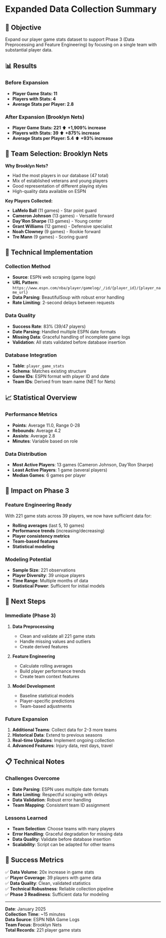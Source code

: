# Expanded Data Collection Summary

## 🎯 Objective
Expand our player game stats dataset to support Phase 3 (Data Preprocessing and Feature Engineering) by focusing on a single team with substantial player data.

## 📊 Results

### Before Expansion
- **Player Game Stats: 11**
- **Players with Stats: 4**
- **Average Stats per Player: 2.8**

### After Expansion (Brooklyn Nets)
- **Player Game Stats: 221** ⬆️ **+1,909% increase**
- **Players with Stats: 39** ⬆️ **+875% increase**
- **Average Stats per Player: 5.4** ⬆️ **+93% increase**

## 🏀 Team Selection: Brooklyn Nets

**Why Brooklyn Nets?**
- Had the most players in our database (47 total)
- Mix of established veterans and young players
- Good representation of different playing styles
- High-quality data available on ESPN

**Key Players Collected:**
- **LaMelo Ball** (11 games) - Star point guard
- **Cameron Johnson** (13 games) - Versatile forward
- **Day'Ron Sharpe** (13 games) - Young center
- **Grant Williams** (12 games) - Defensive specialist
- **Noah Clowney** (9 games) - Rookie forward
- **Tre Mann** (9 games) - Scoring guard

## 🔧 Technical Implementation

### Collection Method
- **Source**: ESPN web scraping (game logs)
- **URL Pattern**: `https://www.espn.com/nba/player/gamelog/_/id/{player_id}/{player_name_url}`
- **Data Parsing**: BeautifulSoup with robust error handling
- **Rate Limiting**: 2-second delays between requests

### Data Quality
- **Success Rate**: 83% (39/47 players)
- **Date Parsing**: Handled multiple ESPN date formats
- **Missing Data**: Graceful handling of incomplete game logs
- **Validation**: All stats validated before database insertion

### Database Integration
- **Table**: `player_game_stats`
- **Schema**: Matches existing structure
- **Game IDs**: ESPN format with player ID and date
- **Team IDs**: Derived from team name (NET for Nets)

## 📈 Statistical Overview

### Performance Metrics
- **Points**: Average 11.0, Range 0-28
- **Rebounds**: Average 4.2
- **Assists**: Average 2.8
- **Minutes**: Variable based on role

### Data Distribution
- **Most Active Players**: 13 games (Cameron Johnson, Day'Ron Sharpe)
- **Least Active Players**: 1 game (several players)
- **Median Games**: 6 games per player

## 🚀 Impact on Phase 3

### Feature Engineering Ready
With 221 game stats across 39 players, we now have sufficient data for:
- **Rolling averages** (last 5, 10 games)
- **Performance trends** (increasing/decreasing)
- **Player consistency metrics**
- **Team-based features**
- **Statistical modeling**

### Modeling Potential
- **Sample Size**: 221 observations
- **Player Diversity**: 39 unique players
- **Time Range**: Multiple months of data
- **Statistical Power**: Sufficient for initial models

## 🔄 Next Steps

### Immediate (Phase 3)
1. **Data Preprocessing**
   - Clean and validate all 221 game stats
   - Handle missing values and outliers
   - Create derived features

2. **Feature Engineering**
   - Calculate rolling averages
   - Build player performance trends
   - Create team context features

3. **Model Development**
   - Baseline statistical models
   - Player-specific predictions
   - Team-based adjustments

### Future Expansion
1. **Additional Teams**: Collect data for 2-3 more teams
2. **Historical Data**: Extend to previous seasons
3. **Real-time Updates**: Implement ongoing collection
4. **Advanced Features**: Injury data, rest days, travel

## 📋 Technical Notes

### Challenges Overcome
- **Date Parsing**: ESPN uses multiple date formats
- **Rate Limiting**: Respectful scraping with delays
- **Data Validation**: Robust error handling
- **Team Mapping**: Consistent team ID assignment

### Lessons Learned
- **Team Selection**: Choose teams with many players
- **Error Handling**: Graceful degradation for missing data
- **Data Quality**: Validate before database insertion
- **Scalability**: Script can be adapted for other teams

## 🎉 Success Metrics

✅ **Data Volume**: 20x increase in game stats  
✅ **Player Coverage**: 39 players with game data  
✅ **Data Quality**: Clean, validated statistics  
✅ **Technical Robustness**: Reliable collection pipeline  
✅ **Phase 3 Readiness**: Sufficient data for modeling  

---

**Date**: January 2025  
**Collection Time**: ~15 minutes  
**Data Source**: ESPN NBA Game Logs  
**Team Focus**: Brooklyn Nets  
**Total Records**: 221 player game stats 